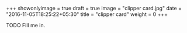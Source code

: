 +++
showonlyimage = true
draft = true
image = "clipper card.jpg"
date = "2016-11-05T18:25:22+05:30"
title = "clipper card"
weight = 0
+++

TODO Fill me in.

